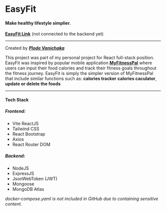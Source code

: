 # EasyFit

#### Make healthy lifestyle simplier.
**[EasyFit Link][1]** (not connected to the backend yet)

------------

Created by ***[Plode Vanichaka][2]***


This project was part of my personal project for React full-stack position.
EasyFit was inspired by popular mobile application **[MyFitnessPal][3]** where users can input their food calories and track their fitness goals throughout the fitness journey. EasyFit is simply the simpler version of MyFitnessPal that include similar functions such as:
**calories tracker**
**calories caculator**,
**update or delete the foods**


---------------
#### Tech Stack
##### Frontend:
- Vite ReactJS
- Tailwind CSS
- React Bootstrap
- Axios
- React Router DOM

##### Backend:
- NodeJS
- ExpressJS
- JsonWebToken (JWT)
- Mongoose
- MongoDB Atlas


*docker-compose.yaml is not included in GitHub due to containing sensitive content.*



[1]: https://easyfit-sepia.vercel.app/ "Link"
[2]: https://plode-vanichaka.com/ "Personal"
[3]: https://www.myfitnesspal.com/ "myfitnesspal"